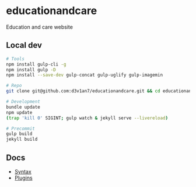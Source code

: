 # educationandcare
Education and care website

## Local dev
```sh
# Tools
npm install gulp-cli -g
npm install gulp -D
npm install --save-dev gulp-concat gulp-uglify gulp-imagemin

# Repo
git clone git@github.com:d3v1an7/educationandcare.git && cd educationandcare

# Development
bundle update
npm update
(trap 'kill 0' SIGINT; gulp watch & jekyll serve --livereload)

# Precommit
gulp build
jekyll build
```

## Docs
- [Syntax](https://github.com/Shopify/liquid/wiki/Liquid-for-Designers)
- [Plugins](https://github.com/github/pages-gem)
